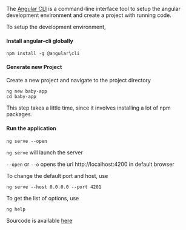 The [Angular CLI](https://github.com/angular/angular-cli) is a command-line interface tool to setup the angular development environment and create a project with running code.

To setup the development environment,
#### Install angular-cli globally
``` 
npm install -g @angular\cli
```
#### Generate new Project
Create a new project and navigate to the project directory
```
ng new baby-app
cd baby-app
```
This step takes a little time, since it involves installing a lot of npm packages.
#### Run the application

```
ng serve --open
```

```ng serve``` will launch the server 

```--open``` or ```--o``` opens the url http://localhost:4200 in default browser

To change the default port and host, use
```
ng serve --host 0.0.0.0 --port 4201
```

To get the list of options, use
```
ng help
``` 

Sourcode is available [here](https://github.com/DeepikaRajendran/baby-app/tree/initial_setup)
